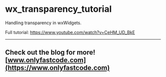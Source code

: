 # wx_transparency_tutorial

Handling transparency in wxWidgets.

Full tutorial: https://www.youtube.com/watch?v=CeHM_UD_BkE

---
Check out the blog for more! [www.onlyfastcode.com](https://www.onlyfastcode.com)
---
